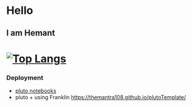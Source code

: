 # Hello
## I am Hemant
# [![Top Langs](https://github-readme-stats.vercel.app/api/top-langs/?username=themantra108)](https://github.com/themantra108/github-readme-stats)
### Deployment
  * [pluto notebooks](https://themantra108.github.io/kaggle/)
  * pluto + using Franklin https://themantra108.github.io/plutoTemplate/
